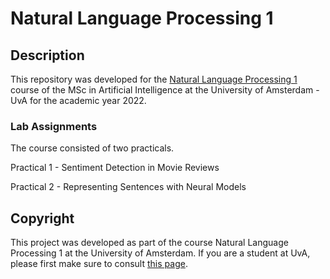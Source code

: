# Natural Language Processing 1 

## Description
This repository was developed for the [Natural Language Processing 1](https://coursecatalogue.uva.nl/xmlpages/page/2022-2023-en/search-course/course/98824) course of the MSc in Artificial Intelligence at the University of Amsterdam - UvA for the academic year 2022.

### Lab Assignments

The course consisted of two practicals.

Practical 1 - Sentiment Detection in Movie Reviews

Practical 2 - Representing Sentences with Neural Models

## Copyright

This project was developed as part of the course Natural Language Processing 1 at the University of Amsterdam. If you are a student at UvA, please first make sure to consult [this page](https://student.uva.nl/en/topics/plagiarism-and-fraud).
